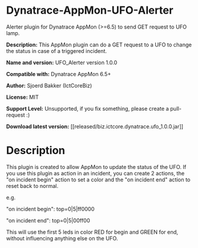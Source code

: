 # Dynatrace-AppMon-UFO-Alerter
Alerter plugin for Dynatrace AppMon (>=6.5) to send GET request to UFO lamp.

__Description:__ This AppMon plugin can do a GET request to a UFO to change the status in case of a triggered incident.

__Name and version:__ UFO_Alerter version 1.0.0

__Compatible with:__ Dynatrace AppMon 6.5+

__Author:__ Sjoerd Bakker (IctCoreBiz)

__License:__ MIT

__Support Level:__ Unsupported, if you fix something, please create a pull-request :)

__Download latest version:__ [[released/biz.ictcore.dynatrace.ufo_1.0.0.jar]]

# Description
This plugin is created to allow AppMon to update the status of the UFO. If you use this plugin as action in an incident, you can create 2 actions, the "on incident begin" action to set a color and the "on incident end" action to reset back to normal.

e.g. 

"on incident begin": top=0|5|ff0000

"on incident end": top=0|5|00ff00

This will use the first 5 leds in color RED for begin and GREEN for end, without influencing anything else on the UFO.

